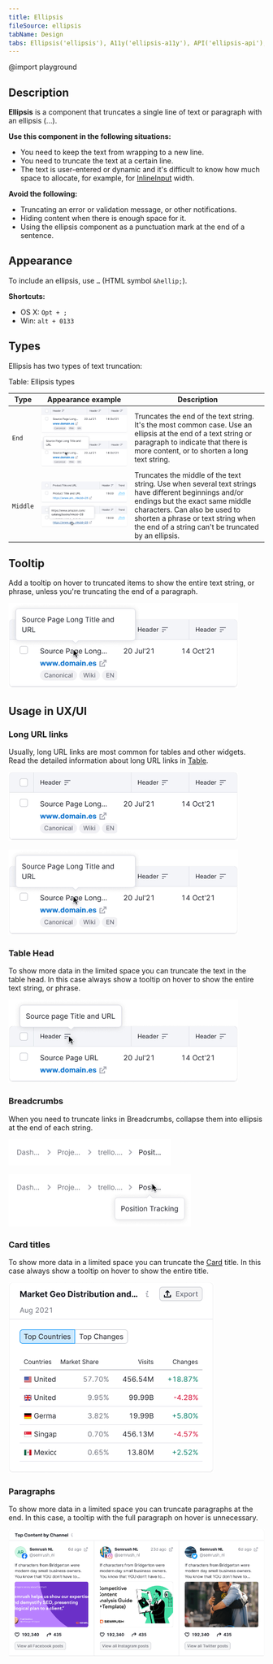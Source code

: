 ```yaml
---
title: Ellipsis
fileSource: ellipsis
tabName: Design
tabs: Ellipsis('ellipsis'), A11y('ellipsis-a11y'), API('ellipsis-api'), Example('ellipsis-code'), Changelog('ellipsis-changelog')
---
```


@import playground

## Description

**Ellipsis** is a component that truncates a single line of text or paragraph with an ellipsis (…).

**Use this component in the following situations:**

- You need to keep the text from wrapping to a new line.
- You need to truncate the text at a certain line.
- The text is user-entered or dynamic and it's difficult to know how much space to allocate, for example, for [InlineInput](/components/inline-input) width.

**Avoid the following:**

- Truncating an error or validation message, or other notifications.
- Hiding content when there is enough space for it.
- Using the ellipsis component as a punctuation mark at the end of a sentence.

## Appearance

To include an ellipsis, use `…` (HTML symbol `&hellip;`).

**Shortcuts:**

- OS X: `Opt + ;`
- Win: `alt + 0133`

## Types

Ellipsis has two types of text truncation:

Table: Ellipsis types

| Type     | Appearance example                                                                                                       | Description                                                                                                                                                                                                                                                           |
| -------- | ------------------------------------------------------------------------------------------------------------------------ | --------------------------------------------------------------------------------------------------------------------------------------------------------------------------------------------------------------------------------------------------------------------- |
| `End`    | ![](static/ellipsis-end.png) ![ellipsis at the end with tooltip](static/ellipsis-end-tooltp.png)      | Truncates the end of the text string. It's the most common case. Use an ellipsis at the end of a text string or paragraph to indicate that there is more content, or to shorten a long text string.                                                                   |
| `Middle` | ![](static/ellipsis-middle.png) ![ellipsis at the middle with tooltip](static/ellipsis-middle-tooltp.png) | Truncates the middle of the text string. Use when several text strings have different beginnings and/or endings but the exact same middle characters. Can also be used to shorten a phrase or text string when the end of a string can't be truncated by an ellipsis. |

## Tooltip

Add a tooltip on hover to truncated items to show the entire text string, or phrase, unless you're truncating the end of a paragraph.

![](static/ellipsis-end-tooltp.png)

## Usage in UX/UI

### Long URL links

Usually, long URL links are most common for tables and other widgets. Read the detailed information about long URL links in [Table](table-group//table-controls/#long_links_and_text).

![](static/ellipsis-end.png)

![](static/ellipsis-end-tooltp.png)

### Table Head

To show more data in the limited space you can truncate the text in the table head. In this case always show a tooltip on hover to show the entire text string, or phrase.

![](static/ellipsis-table-head.png)

### Breadcrumbs

When you need to truncate links in Breadcrumbs, collapse them into ellipsis at the end of each string.

![](static/breadcrumbs.png)

![](static/breadcrumbs-tooltip.png)

### Card titles

To show more data in a limited space you can truncate the [Card](/components/card) title. In this case always show a tooltip on hover to show the entire title.

![](static/card-ellipsis.png)

### Paragraphs

To show more data in a limited space you can truncate paragraphs at the end. In this case, a tooltip with the full paragraph on hover is unnecessary.

![](static/ellipsis-pharagraph.png)

